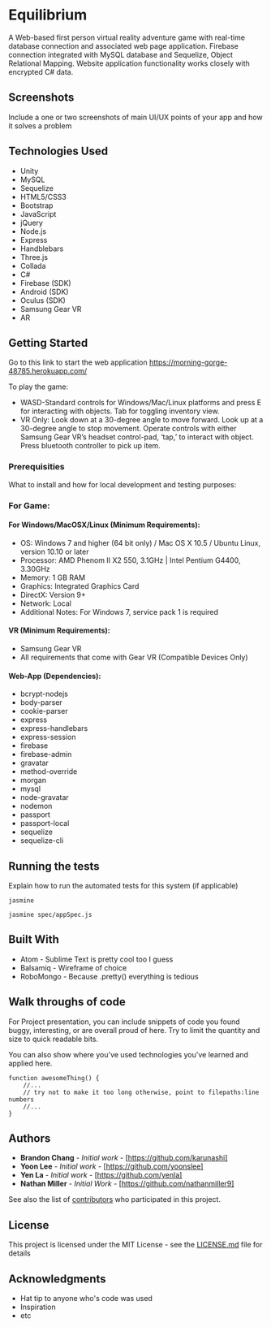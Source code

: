# Equilibrium

A Web-based first person virtual reality adventure game with real-time database connection and associated web page application. Firebase connection integrated with MySQL database and Sequelize, Object Relational Mapping.  Website application functionality works closely with encrypted C# data.  

## Screenshots
Include a one or two screenshots of main UI/UX points of your app and how it solves a problem

## Technologies Used
- Unity
- MySQL
- Sequelize
- HTML5/CSS3
- Bootstrap
- JavaScript
- jQuery
- Node.js
- Express
- Handblebars
- Three.js
- Collada
- C#
- Firebase (SDK)
- Android (SDK)
- Oculus (SDK)
- Samsung Gear VR
- AR

## Getting Started

Go to this link to start the web application https://morning-gorge-48785.herokuapp.com/  

To play the game:
- WASD-Standard controls for Windows/Mac/Linux platforms and press E for interacting with objects. Tab for toggling inventory view.
- VR Only: Look down at a 30-degree angle to move forward. Look up at a 30-degree angle to stop movement. Operate controls with either Samsung Gear VR’s headset control-pad, ‘tap,’ to interact with object. Press bluetooth controller to pick up item.

### Prerequisities

What to install and how for local development and testing purposes:

### For Game:

#### For Windows/MacOSX/Linux (Minimum Requirements):
- OS: Windows 7 and higher (64 bit only) / Mac OS X 10.5 / Ubuntu Linux, version 10.10 or later
- Processor: AMD Phenom II X2 550, 3.1GHz | Intel Pentium G4400, 3.30GHz
- Memory: 1 GB RAM
- Graphics: Integrated Graphics Card
- DirectX: Version 9+
- Network: Local
- Additional Notes: For Windows 7, service pack 1 is required

#### VR (Minimum Requirements):
- Samsung Gear VR
- All requirements that come with Gear VR (Compatible Devices Only)

#### Web-App (Dependencies):
- bcrypt-nodejs
- body-parser
- cookie-parser
- express
- express-handlebars
- express-session
- firebase
- firebase-admin
- gravatar
- method-override
- morgan
- mysql
- node-gravatar
- nodemon
- passport
- passport-local
- sequelize
- sequelize-cli

## Running the tests

Explain how to run the automated tests for this system (if applicable)

```
jasmine

jasmine spec/appSpec.js
```

## Built With

* Atom - Sublime Text is pretty cool too I guess
* Balsamiq - Wireframe of choice 
* RoboMongo - Because .pretty() everything is tedious

## Walk throughs of code
For Project presentation, you can include snippets of code you found buggy, interesting, or are overall proud of here.  Try to limit the quantity and size to quick readable bits.

You can also show where you've used technologies you've learned and applied here.

```
function awesomeThing() {
    //...
    // try not to make it too long otherwise, point to filepaths:line numbers
    //...
}
```

## Authors

* **Brandon Chang** - *Initial work* - [https://github.com/karunashi]
* **Yoon Lee** - *Initial work* - [https://github.com/yoonslee]
* **Yen La** - *Initial work* - [https://github.com/yenla]
* **Nathan Miller** - *Initial Work* - [https://github.com/nathanmiller9]

See also the list of [contributors](https://github.com/your/project/contributors) who participated in this project.

## License

This project is licensed under the MIT License - see the [LICENSE.md](LICENSE.md) file for details

## Acknowledgments

* Hat tip to anyone who's code was used
* Inspiration
* etc
